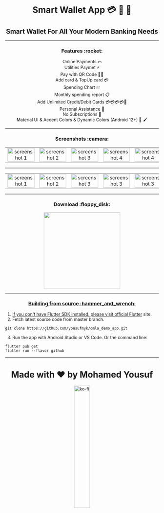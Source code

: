  

<h1 align="center">
    Smart Wallet App 💳 💸 🏦
</h1>

<h2 align="center">
    Smart Wallet For All Your Modern Banking Needs
</h2>


---

  <h3 align="center">Features :rocket:</h3>
  <p align="center">
    Online Payments 💶<br>
    Utilities Paymet ⚡<br>
    Pay with QR Code 🤳🏼<br>
    Add card & TopUp card 💳<br>
    Spending Chart 💹<br>
    Monthly spending report 📋<br>
    Add Unlimited Credit/Debit Cards 💳💳💳💳💸<br>
    Personal Assistance 💬<br>
    No Subscriptions 🤑<br>
    Material UI & Accent Colors & Dynamic Colors (Android 12+) 🎨 🖌️ <br>

---


<h3 align="center">Screenshots :camera:</h3>

<div align="center">
  <table>
    <tr>
      <td align="center">
        <img width="100%" src="https://firebasestorage.googleapis.com/v0/b/omlaademoapp.appspot.com/o/Screenshot%202024-02-22%20at%206.24.24%20PM.png?alt=media&token=919af8e6-8bc0-4fda-bf3f-cd9b5e83626a" alt="screenshot 1">
      </td>
      <td align="center">
        <img width="100%" src="https://firebasestorage.googleapis.com/v0/b/omlaademoapp.appspot.com/o/Screenshot%202024-02-22%20at%206.24.40%20PM.png?alt=media&token=1b8a374d-489f-442d-a11e-2ba4ca1c8ec1" alt="screenshot 2">
      </td>
      <td align="center">
        <img width="100%" src="https://firebasestorage.googleapis.com/v0/b/omlaademoapp.appspot.com/o/Screenshot%202024-02-22%20at%206.25.04%20PM.png?alt=media&token=73373523-b91e-49bb-a991-a81d4ab0fe4c" alt="screenshot 3">
      </td>
      <td align="center">
        <img width="100%" src="https://firebasestorage.googleapis.com/v0/b/omlaademoapp.appspot.com/o/Screenshot%202024-02-22%20at%206.25.19%20PM.png?alt=media&token=0f81509b-3459-49a7-964d-78a09406c401" alt="screenshot 4">
      </td>
      <td align="center">
        <img width="100%" src="https://firebasestorage.googleapis.com/v0/b/omlaademoapp.appspot.com/o/Screenshot%202024-02-22%20at%206.25.36%20PM.png?alt=media&token=64e93f99-1eee-4fbb-ab6f-7dbfbf5250f4" alt="screenshot 4">
      </td>
      <td align="center">
        <img width="100%" src="https://firebasestorage.googleapis.com/v0/b/omlaademoapp.appspot.com/o/Screenshot%202024-02-22%20at%206.25.45%20PM.png?alt=media&token=c72a82fd-599f-46b3-9ea4-278558084b77" alt="screenshot 4">
      </td>
      <td align="center">
        <img width="100%" src="https://firebasestorage.googleapis.com/v0/b/omlaademoapp.appspot.com/o/Screenshot%202024-02-22%20at%206.26.03%20PM.png?alt=media&token=36a5fae9-b8a6-4988-ad79-6c2552d52e80" alt="screenshot 4">
      </td>
      <td align="center">
        <img width="100%" src="https://firebasestorage.googleapis.com/v0/b/omlaademoapp.appspot.com/o/Screenshot%202024-02-22%20at%206.25.36%20PM.png?alt=media&token=64e93f99-1eee-4fbb-ab6f-7dbfbf5250f4" alt="screenshot 4">
      </td>
    </tr>
  </table>
</div>

---

<div align="center">
  <table>
    <tr>
      <td align="center">
        <img width="100%" src="https://firebasestorage.googleapis.com/v0/b/omlaademoapp.appspot.com/o/Screenshot%202024-02-22%20at%206.26.13%20PM.png?alt=media&token=68deb275-932c-489b-a32b-7803a805cd09" alt="screenshot 1">
      </td>
      <td align="center">
        <img width="100%" src="https://firebasestorage.googleapis.com/v0/b/omlaademoapp.appspot.com/o/Screenshot%202024-02-22%20at%206.26.34%20PM.png?alt=media&token=d9f21e66-2b52-4dfc-9363-28c7558fa50c" alt="screenshot 2">
      </td>
      <td align="center">
        <img width="100%" src="https://firebasestorage.googleapis.com/v0/b/omlaademoapp.appspot.com/o/Screenshot%202024-02-22%20at%206.26.45%20PM.png?alt=media&token=b470ab9a-d6cc-42f1-b3d3-d0ea11377d07" alt="screenshot 3">
      </td>
      <td align="center">
        <img width="100%" src="https://firebasestorage.googleapis.com/v0/b/omlaademoapp.appspot.com/o/Screenshot%202024-02-22%20at%206.26.59%20PM.png?alt=media&token=1bc0ded1-7926-4c44-b601-cc80b84e838d" alt="screenshot 3">
      </td>
      <td align="center">
        <img width="100%" src="https://firebasestorage.googleapis.com/v0/b/omlaademoapp.appspot.com/o/Screenshot%202024-02-22%20at%206.27.14%20PM.png?alt=media&token=4228e92a-caec-4bb4-8965-a3014b409a16" alt="screenshot 3">
      </td>
      <td align="center">
        <img width="100%" src="https://firebasestorage.googleapis.com/v0/b/omlaademoapp.appspot.com/o/Screenshot%202024-02-22%20at%206.27.43%20PM.png?alt=media&token=e6d10c6f-861f-4209-bbff-b1c3d6068435" alt="screenshot 3">
      </td>
      <td align="center">
        <img width="100%" src="https://firebasestorage.googleapis.com/v0/b/omlaademoapp.appspot.com/o/Screenshot%202024-02-22%20at%206.28.26%20PM.png?alt=media&token=d4df36f8-0896-4021-b489-16b5ed4cb20c" alt="screenshot 3">
      </td>
      <td align="center">
        <img width="100%" src="https://firebasestorage.googleapis.com/v0/b/omlaademoapp.appspot.com/o/Screenshot%202024-02-22%20at%206.29.24%20PM.png?alt=media&token=d0b32ed1-3fb3-4c9e-88c8-0ab54be41075" alt="screenshot 3">
      </td>
      <td align="center">
        <img width="100%" src="https://firebasestorage.googleapis.com/v0/b/omlaademoapp.appspot.com/o/Screenshot%202024-02-22%20at%206.29.42%20PM.png?alt=media&token=016a63f8-512d-4df7-8102-350804291c69" alt="screenshot 3">
      </td>
      
    
  </table>
</div>

---

  <h3 align="center">Download :floppy_disk:</h3>
     <p align="center" style="align-items:center"><a href="https://github.com/yousufmyk/Smart-Wallet-App" rel="GitHub Releases"><img width="250" src="https://github.com/gokadzev/Musify/raw/master/repository_files/get-it-on-github.png">





---

<h3 align="center">Building from source :hammer_and_wrench:</h3>

1. If you don't have Flutter SDK installed, please visit official [Flutter](https://flutter.dev/) site.
2. Fetch latest source code from master branch.

```
git clone https://github.com/yousufmyk/omla_demo_app.git
```

3. Run the app with Android Studio or VS Code. Or the command line:

```
flutter pub get
flutter run --flavor github
```

---



<h1 align="center">Made with ❤️ by Mohamed Yousuf	</h1>

<div align="center">
  <a href="https://ko-fi.com/gokadzev">
    <img width="32%" src="https://avatars.githubusercontent.com/u/55450046?s=400&u=9ef20e3d47690f71f730714eca7eead5644e56d8&v=4" alt="ko-fi">
  </a>
</div>
